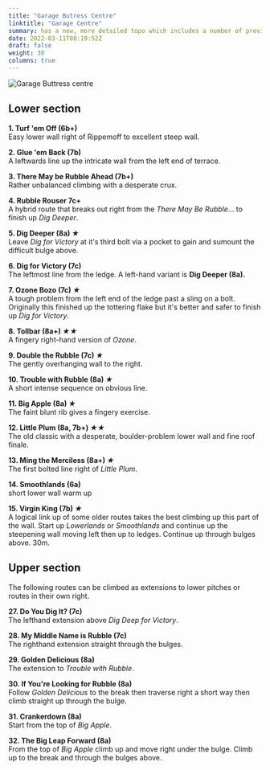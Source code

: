 ```yaml
---
title: "Garage Butress Centre"
linktitle: "Garage Centre"
summary: has a new, more detailed topo which includes a number of previously uncatalogued routes.
date: 2022-03-11T08:19:52Z
draft: false
weight: 30
columns: true
---
```


![Garage Buttress centre](/img/peak/stoney/garage-centre.jpg)

## Lower section

**1. Turf 'em Off (6b+)**  
Easy lower wall right of Rippemoff to excellent steep wall.

**2. Glue 'em Back (7b)**  
A leftwards line up the intricate wall from the left end of terrace.

**3. There May be Rubble Ahead (7b+)**  
Rather unbalanced climbing with a desperate crux.

**4. Rubble Rouser 7c+**  
A hybrid route that breaks out right from the *There May Be Rubble*&hellip; to finish up *Dig Deeper*.

**5. Dig Deeper (8a) *&starf;***  
Leave *Dig for Victory* at it's third bolt via a pocket to gain and sumount the difficult bulge above.

**6. Dig for Victory (7c)**  
The leftmost line from the ledge. A left-hand variant is **Dig Deeper (8a).**

**7. Ozone Bozo (7c) *&starf;***  
A tough problem from the left end of the ledge past a sling on a bolt. Originally this finished up the tottering flake but it's better and safer to finish up *Dig for Victory*.

**8. Tollbar (8a+) *&starf;&starf;***  
A fingery right-hand version of *Ozone*.

**9. Double the Rubble (7c) *&starf;***  
The gently overhanging wall to the right.

**10. Trouble with Rubble (8a) *&starf;***  
A short intense sequence on obvious line.

**11. Big Apple (8a) *&starf;***  
The faint blunt rib gives a fingery exercise.

**12. Little Plum (8a, 7b+) *&starf;&starf;***  
The old classic with a desperate, boulder-problem lower wall and fine roof finale.

**13. Ming the Merciless (8a+) *&starf;***  
The first bolted line right of *Little Plum*.

**14. Smoothlands (6a)**  
 short lower wall warm up

**15. Virgin King (7b) *&starf;***  
 A logical link up of some older routes takes the best climbing up this part of the wall. Start up *Lowerlands* or *Smoothlands* and continue up the steepening wall moving left then up to ledges. Continue up through bulges above. 30m.


## Upper section

The following routes can be climbed as extensions to lower pitches or routes in their own right.


**27. Do You Dig It? (7c)**  
The lefthand extension above *Dig Deep for Victory*.

**28. My Middle Name is Rubble (7c)**  
The righthand extension straight through the bulges.

**29. Golden Delicious (8a)**  
The extension to *Trouble with Rubble*.

**30. If You're Looking for Rubble (8a)**  
Follow *Golden Delicious* to the break then traverse right a short way then climb straight up through the bulge.

**31. Crankerdown (8a)**  
Start from the top of *Big Apple*.

**32. The Big Leap Forward (8a)**  
From the top of *Big Apple* climb up and move right under the bulge. Climb up to the break and through the bulges above.

<!-- Currently unmarked on this topo. description 
**? 19. Lover's Leap (7b+)**  
 &starf;  left-hand side of Little Plum Roof -->

